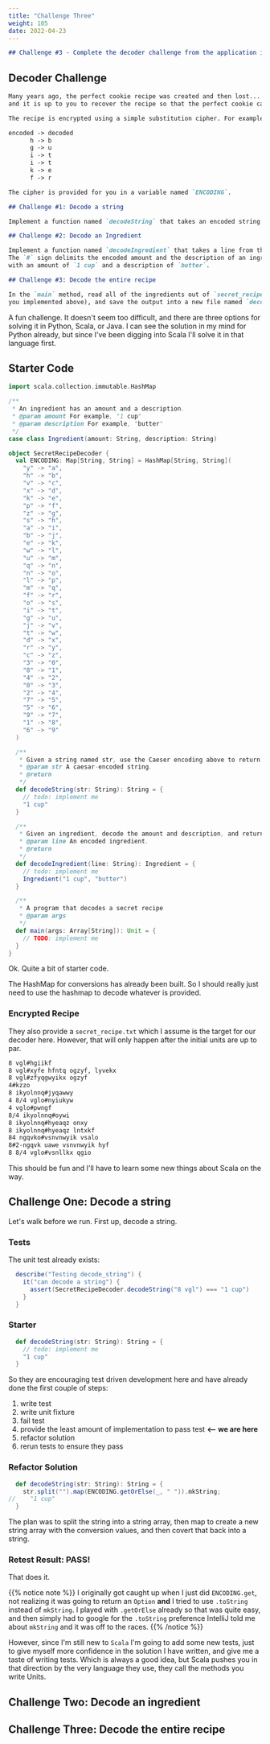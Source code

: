 ```yaml
---
title: "Challenge Three"
weight: 105
date: 2022-04-23
---
```


```md
## Challenge #3 - Complete the decoder challenge from the application in Scala
```

## Decoder Challenge

```md
Many years ago, the perfect cookie recipe was created and then lost... until now. An encrypted version was discovered
and it is up to you to recover the recipe so that the perfect cookie can be created once again.

The recipe is encrypted using a simple substitution cipher. For example, the encoded string `hgiikf` can be decoded to `butter`:

encoded -> decoded
      h -> b
      g -> u
      i -> t
      i -> t
      k -> e
      f -> r

The cipher is provided for you in a variable named `ENCODING`. 

## Challenge #1: Decode a string

Implement a function named `decodeString` that takes an encoded string and returns the decoded value (`hgiikf` is decoded to `butter`).

## Challenge #2: Decode an Ingredient

Implement a function named `decodeIngredient` that takes a line from the recipe and returns a new Ingredient (a class already defined for you).
The `#` sign delimits the encoded amount and the description of an ingredient. For example, the line `8 vgl#hgiikf` would return an Ingredient 
with an amount of `1 cup` and a description of `butter`. 

## Challenge #3: Decode the entire recipe

In the `main` method, read all of the ingredients out of `secret_recipe.txt`, decode each ingredient (hopefully using the functions
you implemented above), and save the output into a new file named `decoded_recipe.txt`.
```

A fun challenge. It doesn't seem too difficult, and there are three options for solving it in Python, Scala, or Java. I can see the solution in my mind for Python already, but since I've been digging into Scala I'll solve it in that language first.

## Starter Code

```scala
import scala.collection.immutable.HashMap

/**
 * An ingredient has an amount and a description.
 * @param amount For example, "1 cup"
 * @param description For example, "butter"
 */
case class Ingredient(amount: String, description: String)

object SecretRecipeDecoder {
  val ENCODING: Map[String, String] = HashMap[String, String](
    "y" -> "a",
    "h" -> "b",
    "v" -> "c",
    "x" -> "d",
    "k" -> "e",
    "p" -> "f",
    "z" -> "g",
    "s" -> "h",
    "a" -> "i",
    "b" -> "j",
    "e" -> "k",
    "w" -> "l",
    "u" -> "m",
    "q" -> "n",
    "n" -> "o",
    "l" -> "p",
    "m" -> "q",
    "f" -> "r",
    "o" -> "s",
    "i" -> "t",
    "g" -> "u",
    "j" -> "v",
    "t" -> "w",
    "d" -> "x",
    "r" -> "y",
    "c" -> "z",
    "3" -> "0",
    "8" -> "1",
    "4" -> "2",
    "0" -> "3",
    "2" -> "4",
    "7" -> "5",
    "5" -> "6",
    "9" -> "7",
    "1" -> "8",
    "6" -> "9"
  )

  /**
   * Given a string named str, use the Caeser encoding above to return the decoded string.
   * @param str A caesar-encoded string.
   * @return
   */
  def decodeString(str: String): String = {
    // todo: implement me
    "1 cup"
  }

  /**
   * Given an ingredient, decode the amount and description, and return a new Ingredient
   * @param line An encoded ingredient.
   * @return
   */
  def decodeIngredient(line: String): Ingredient = {
    // todo: implement me
    Ingredient("1 cup", "butter")
  }

  /**
   * A program that decodes a secret recipe
   * @param args
   */
  def main(args: Array[String]): Unit = {
    // TODO: implement me
  }
}
```

Ok. Quite a bit of starter code. 

The HashMap for conversions has already been built. So I should really just need to use the hashmap to decode whatever is provided.

### Encrypted Recipe

They also provide a `secret_recipe.txt` which I assume is the target for our decoder here. However, that will only happen after the initial units are up to par.

```txt
8 vgl#hgiikf
8 vgl#xyfe hfntq ogzyf, lyvekx
8 vgl#zfyqgwyikx ogzyf
4#kzzo
8 ikyolnnq#jyqawwy
4 8/4 vglo#nyiukyw
4 vglo#pwngf
8/4 ikyolnnq#oywi
8 ikyolnnq#hyeaqz onxy
8 ikyolnnq#hyeaqz lntxkf
84 ngqvko#vsnvnwyik vsalo
8#2-ngqvk uawe vsnvnwyik hyf
8 8/4 vglo#vsnllkx qgio

```

This should be fun and I'll have to learn some new things about Scala on the way.

## Challenge One: Decode a string

Let's walk before we run. First up, decode a string.

### Tests

The unit test already exists:

```scala
  describe("Testing decode_string") {
    it("can decode a string") {
      assert(SecretRecipeDecoder.decodeString("8 vgl") === "1 cup")
    }
  }
```

### Starter

```scala
  def decodeString(str: String): String = {
    // todo: implement me
    "1 cup"
  }

```

So they are encouraging test driven development here and have already done the first couple of steps:

1. write test
1. write unit fixture
1. fail test
1. provide the least amount of implementation to pass test **<-- we are here**
1. refactor solution
1. rerun tests to ensure they pass

### Refactor Solution

```scala
  def decodeString(str: String): String = {
    str.split("").map(ENCODING.getOrElse(_, " ")).mkString;
//    "1 cup"
  }
```

The plan was to split the string into a string array, then map to create a new string array with the conversion values, and then covert that back into a string.

### Retest Result: PASS!

That does it.

{{% notice note %}}
I originally got caught up when I just did `ENCODING.get`, not realizing it was going to return an `Option` **and** I tried to use `.toString` instead of `mkString`. I played with `.getOrElse` already so that was quite easy, and then simply had to google for the `.toString` preference IntelliJ told me about `mkString` and it was off to the races.
{{% /notice %}}

However, since I'm still new to `Scala` I'm going to add some new tests, just to give myself more confidence in the solution I have written, and give me a taste of writing tests. Which is always a good idea, but Scala pushes you in that direction by the very language they use, they call the methods you write Units.

## Challenge Two: Decode an ingredient

## Challenge Three: Decode the entire recipe

